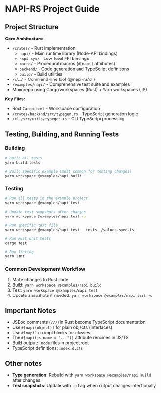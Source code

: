 # NAPI-RS Project Guide

## Project Structure

**Core Architecture:**

- `/crates/` - Rust implementation
  - `napi/` - Main runtime library (Node-API bindings)
  - `napi-sys/` - Low-level FFI bindings
  - `macro/` - Procedural macros (`#[napi]` attributes)
  - `backend/` - Code generation and TypeScript definitions
  - `build/` - Build utilities
- `/cli/` - Command-line tool (@napi-rs/cli)
- `/examples/napi/` - Comprehensive test suite and examples
- Monorepo using Cargo workspaces (Rust) + Yarn workspaces (JS)

**Key Files:**

- Root `Cargo.toml` - Workspace configuration
- `/crates/backend/src/typegen.rs` - TypeScript generation logic
- `/cli/src/utils/typegen.ts` - CLI TypeScript processing

## Testing, Building, and Running Tests

### Building

```bash
# Build all tests
yarn build:tests

# Build specific example (most common for testing changes)
yarn workspace @examples/napi build
```

### Testing

```bash
# Run all tests in the example project
yarn workspace @examples/napi test

# Update test snapshots after changes
yarn workspace @examples/napi test -u

# Run specific test file
yarn workspace @examples/napi test __tests__/values.spec.ts

# Run Rust unit tests
cargo test

# Run linting
yarn lint
```

### Common Development Workflow

1. Make changes to Rust code
2. Build: `yarn workspace @examples/napi build`
3. Test: `yarn workspace @examples/napi test`
4. Update snapshots if needed: `yarn workspace @examples/napi test -u`

## Important Notes

- JSDoc comments (`///`) in Rust become TypeScript documentation
- Use `#[napi(object)]` for plain objects (interfaces)
- Use `#[napi]` on impl blocks for classes
- The `#[napi(js_name = "...")]` attribute renames in JS/TS
- Build output: `.node` files in project root
- TypeScript definitions: `index.d.cts`

## Other notes

- **Type generation**: Rebuild with `yarn workspace @examples/napi build` after changes
- **Test snapshots**: Update with `-u` flag when output changes intentionally
